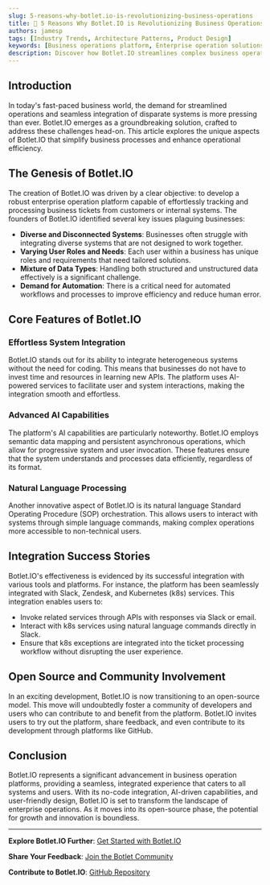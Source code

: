 ```yaml
---
slug: 5-reasons-why-botlet.io-is-revolutionizing-business-operations
title: 🚀 5 Reasons Why Botlet.IO is Revolutionizing Business Operations
authors: jamesp
tags: [Industry Trends, Architecture Patterns, Product Design]
keywords: [Business operations platform, Enterprise operation solutions, No-code integration platform, AI-driven business solutions, Workflow automation software, System integration tools, How to integrate business operations seamlessly, Best no-code platforms for enterprise, AI-powered system integration solutions, Efficient ticket processing system, Cross-platform business tools]
description: Discover how Botlet.IO streamlines complex business operations with its innovative no-code, AI-driven platform. Understand its features, integrations, and benefits for diverse business environments.
---
```


## Introduction

In today's fast-paced business world, the demand for streamlined operations and seamless integration of disparate systems is more pressing than ever. Botlet.IO emerges as a groundbreaking solution, crafted to address these challenges head-on. This article explores the unique aspects of Botlet.IO that simplify business processes and enhance operational efficiency.

<!-- truncate -->

## The Genesis of Botlet.IO

The creation of Botlet.IO was driven by a clear objective: to develop a robust enterprise operation platform capable of effortlessly tracking and processing business tickets from customers or internal systems. The founders of Botlet.IO identified several key issues plaguing businesses:

- **Diverse and Disconnected Systems**: Businesses often struggle with integrating diverse systems that are not designed to work together.
- **Varying User Roles and Needs**: Each user within a business has unique roles and requirements that need tailored solutions.
- **Mixture of Data Types**: Handling both structured and unstructured data effectively is a significant challenge.
- **Demand for Automation**: There is a critical need for automated workflows and processes to improve efficiency and reduce human error.

## Core Features of Botlet.IO

### Effortless System Integration

Botlet.IO stands out for its ability to integrate heterogeneous systems without the need for coding. This means that businesses do not have to invest time and resources in learning new APIs. The platform uses AI-powered services to facilitate user and system interactions, making the integration smooth and effortless.

### Advanced AI Capabilities

The platform's AI capabilities are particularly noteworthy. Botlet.IO employs semantic data mapping and persistent asynchronous operations, which allow for progressive system and user invocation. These features ensure that the system understands and processes data efficiently, regardless of its format.

### Natural Language Processing

Another innovative aspect of Botlet.IO is its natural language Standard Operating Procedure (SOP) orchestration. This allows users to interact with systems through simple language commands, making complex operations more accessible to non-technical users.

## Integration Success Stories

Botlet.IO's effectiveness is evidenced by its successful integration with various tools and platforms. For instance, the platform has been seamlessly integrated with Slack, Zendesk, and Kubernetes (k8s) services. This integration enables users to:

- Invoke related services through APIs with responses via Slack or email.
- Interact with k8s services using natural language commands directly in Slack.
- Ensure that k8s exceptions are integrated into the ticket processing workflow without disrupting the user experience.

## Open Source and Community Involvement

In an exciting development, Botlet.IO is now transitioning to an open-source model. This move will undoubtedly foster a community of developers and users who can contribute to and benefit from the platform. Botlet.IO invites users to try out the platform, share feedback, and even contribute to its development through platforms like GitHub.

## Conclusion

Botlet.IO represents a significant advancement in business operation platforms, providing a seamless, integrated experience that caters to all systems and users. With its no-code integration, AI-driven capabilities, and user-friendly design, Botlet.IO is set to transform the landscape of enterprise operations. As it moves into its open-source phase, the potential for growth and innovation is boundless.

---

**Explore Botlet.IO Further**: [Get Started with Botlet.IO](https://docs.botlet.io/docs/intro)

**Share Your Feedback**: [Join the Botlet Community](https://botlet.canny.io)

**Contribute to Botlet.IO**: [GitHub Repository](http://github.com/Botlet-IO/botlet-api)
